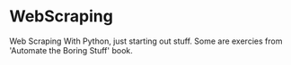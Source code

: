 # WebScraping
Web Scraping With Python, just starting out stuff. Some are exercies from 'Automate the Boring Stuff' book.
